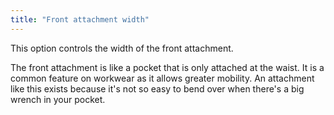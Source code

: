 ```yaml
---
title: "Front attachment width"
---
```


This option controls the width of the front attachment.

The front attachment is like a pocket that is only attached at the waist. It is a common feature on workwear as it allows greater mobility.
An attachment like this exists because it's not so easy to bend over when there's a big wrench in your pocket. 


